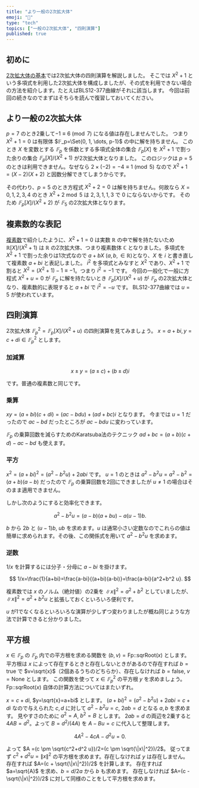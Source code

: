 ```yaml
---
title: "より一般の2次拡大体"
emoji: "🧮"
type: "tech"
topics: ["一般の2次拡大体", "四則演算"]
published: true
---
```

## 初めに
[2次拡大体の基本](https://zenn.dev/herumi/articles/extended-field-1)では2次拡大体の四則演算を解説しました。
そこでは $X^2+1$ という多項式を利用した2次拡大体を構成しましたが、その式を利用できない場合の方法を紹介します。たとえばBLS12-377曲線がそれに該当します。
今回は前回の続きなのでまずはそちらを読んで復習しておいてください。

## より一般の2次拡大体
$p=7$ のとき2乗して$-1 \equiv 6 \pmod{7}$ になる値は存在しませんでした。
つまり $X^2+1=0$ は有限体 $𝔽_p=\Set{0, 1, \dots, p-1}$ の中に解を持ちません。
このとき $X$ を変数とする $𝔽_p$ を係数とする多項式全体の集合 $𝔽_p[X]$ を $X^2+1$ で割った余りの集合 $𝔽_p[X]/(X^2+1)$ が2次拡大体となりました。
このロジックは $p=5$ のときは利用できません。なぜなら $2 \times (-2) = -4 \equiv 1 \pmod{5}$ なので $X^2+1=(X-2)(X+2)$ と因数分解できてしまうからです。

その代わり、$p=5$ のとき方程式 $X^2+2=0$ は解を持ちません。何故なら $X=0, 1, 2, 3, 4$ のとき $X^2+2 \bmod{5}$ は $2, 3, 1, 1, 3$ で $0$ にならないからです。
そのため $𝔽_p[X]/(X^2+2)$ が $𝔽_5$ の2次拡大体となります。

## 複素数的な表記
[複素数](https://zenn.dev/herumi/articles/extension-field-of-f2#%E8%A4%87%E7%B4%A0%E6%95%B0)で紹介したように、$X^2+1=0$ は実数 $ℝ$ の中で解を持たないため
$ℝ[X]/(X^2+1)$ は $ℝ$ の2次拡大体、つまり複素数体 $ℂ$ となりました。多項式を $X^2+1$ で割った余りは1次式なので $a + bX$ ($a, b, \in ℝ$)となり、$X$ を $i$ と書き直して複素数 $a+bi$ と表記しました。
$i^2$ を多項式とみなすと $X^2$ であり、$X^2+1$ で割ると $X^2=(X^2+1)-1 \equiv -1$。つまり $i^2=-1$ です。
今回の一般化で一般に方程式 $X^2+u=0$ が $𝔽_p$ に解を持たないとき $𝔽_p[X]/(X^2+u)$ が $𝔽_p$ の2次拡大体となり、複素数的に表現すると $a+bi$ で $i^2=-u$ です。
BLS12-377曲線では $u=5$ が使われています。

## 四則演算
2次拡大体 $𝔽_p^2=𝔽_p[X]/(X^2+u)$ の四則演算を見てみましょう。
$x=a+bi, y=c+di \in 𝔽_p^2$ とします。

### 加減算
$$
x \pm y = (a\pm c)+(b\pm d)i
$$

です。普通の複素数と同じです。

### 乗算
$x y = (a+bi)(c+di) = (ac-bd u) + (ad+bc)i$ となります。
今までは $u=1$ だったので $ac-bd$ だったところが $ac - bd u$ に変わっています。

$𝔽_p$ の乗算回数を減らすためのKaratsuba法のテクニック $ad+bc=(a+b)(c+d)-ac-bd$ も使えます。

### 平方
$x^2=(a+bi)^2=(a^2-b^2 u) + 2ab i$ です。
$u=1$ のときは $a^2-b^2 u= a^2 - b^2 = (a+b)(a-b)$ だったので $𝔽_p$ の乗算回数を2回にできましたが $u \neq 1$ の場合はそのまま適用できません。

しかし次のようにすると効率化できます。

$$
a^2-b^2 u = (a-b)(a + b u) - a (u-1)b.
$$

$b$ から $2b$ と $(u-1)b$, $ub$ を求めます。$u$ は通常小さい定数なのでこれらの値は簡単に求められます。その後、この関係式を用いて $a^2-b^2 u$ を求めます。

### 逆数
$1/x$ を計算するには分子・分母に $a-bi$ を掛けます。

$$
1/x=\frac{1}{a+bi}=\frac{a-bi}{(a+bi)(a-bi)}=\frac{a-bi}{a^2+b^2 u}.
$$

複素数では $x$ のノルム（絶対値）の2乗を $\|x\|^2=a^2+b^2$ としていましたが、$\|x\|^2=a^2 + b^2 u$ と拡張しておくといろいろ便利です。

$u$ が1でなくなるといろいろな演算が少しずつ変わりましたが概ね同じような方法で計算できると分かりました。


## 平方根
$x \in 𝔽_p$ の $𝔽_p$ 内での平方根を求める関数を $(b, v) = \text{Fp::sqrRoot}(x)$ とします。平方根は $x$ によって存在するときと存在しないときがあるので存在すれば $b = \text{true}$ で $v=\sqrt{x}$（2個あるうちのどちらか）、存在しなければ $b=\text{false}$, $v=\text{None}$ とします。
この関数を使って $x \in 𝔽_p^2$ の平方根 $y$ を求めましょう。$\text{Fp::sqrRoot}(x)$ 自体の計算方法についてはまたいずれ。

$x=c+di$, $y=\sqrt{x}=a+bi$ とします。
$(a+bi)^2=(a^2-b^2 u) + 2ab i = c + di$ なので与えられた $c, d$ に対して $a^2-b^2 u= c$, $2ab = d$ となる $a, b$ を求めます。
見やすさのために $a^2=A$, $b^2=B$ とします。
$2ab=d$ の両辺を2乗すると $4 A B = d^2$。よって $B = d^2/(4 A)$ を $A - B u = c$ に代入して整理します。

$$
4 A^2 - 4 c A - d^2 u = 0.
$$

よって $A =(c \pm \sqrt{c^2+d^2 u})/2=(c \pm \sqrt{\|x\|^2})/2$。
従ってまず $c^2+d^2u = \|x\|^2$ の平方根を求めます。存在しなければ $y$ は存在しません。
存在すれば $A=(c + \sqrt{\|x\|^2})/2$ を計算します。
存在すれば $a=\sqrt{A}$ を求め、$b=d/2a$ から $b$ も求めます。
存在しなければ $A=(c - \sqrt{\|x\|^2})/2$ に対して同様のことをして平方根を求めます。
